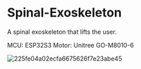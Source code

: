 # Spinal-Exoskeleton
A spinal exoskeleton that lifts the user.

MCU: ESP32S3
Motor: Unitree GO-M8010-6 

![225fe04a02ecfa6675626f7e23abe45](https://github.com/Lukecatt/Spinal-Exoskeleton/assets/63224910/ad53662c-dff8-4b20-b795-496ae4f26c80)
